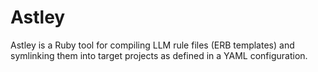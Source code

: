 # Astley

Astley is a Ruby tool for compiling LLM rule files (ERB templates) and symlinking them into target projects as defined in a YAML configuration.

